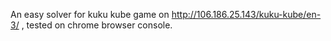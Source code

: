 An easy solver for kuku kube game on http://106.186.25.143/kuku-kube/en-3/ , tested on chrome browser console.
